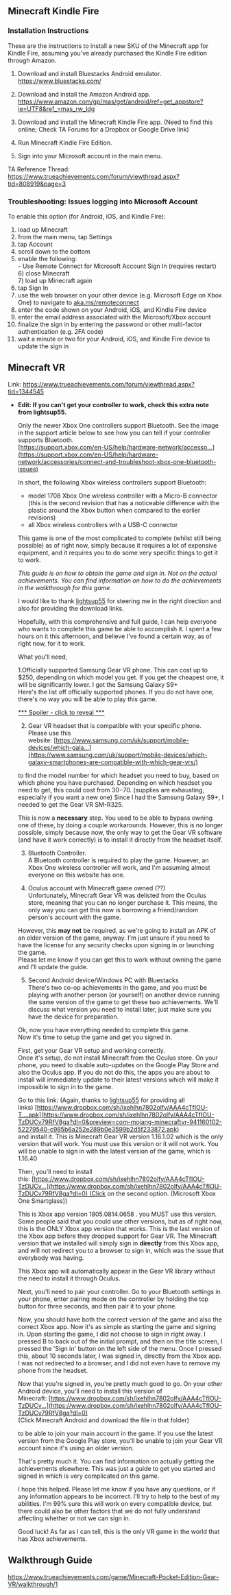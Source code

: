 

## Minecraft Kindle Fire

### Installation Instructions
These are the instructions to install a new SKU of the Minecraft app for Kindle Fire, assuming you've already purchased the Kindle Fire edition through Amazon.

1. Download and install Bluestacks Android emulator.
https://www.bluestacks.com/

2. Download and install the Amazon Android app.
https://www.amazon.com/gp/mas/get/android/ref=get_appstore?ie=UTF8&ref_=mas_rw_ldg

3. Download and install the Minecraft Kindle Fire app.
(Need to find this online; Check TA Forums for a Dropbox or Google Drive link)

4. Run Minecraft Kindle Fire Edition.

5. Sign into your Microsoft account in the main menu.

TA Reference Thread: https://www.trueachievements.com/forum/viewthread.aspx?tid=808919&page=3

### Troubleshooting: Issues logging into Microsoft Account
To enable this option (for Android, iOS, and Kindle Fire):  
1) load up Minecraft  
2) from the main menu, tap Settings  
3) tap Account  
4) scroll down to the bottom  
5) enable the following:  
- Use Remote Connect for Microsoft Account Sign In (requires restart)  
6) close Minecraft  
7) load up Minecraft again  
8) tap Sign In  
9) use the web browser on your other device (e.g. Microsoft Edge on Xbox One) to navigate to [aka.ms/remoteconnect](https://aka.ms/remoteconnect)  
10) enter the code shown on your Android, iOS, and Kindle Fire device  
11) enter the email address associated with the Microsoft/Xbox account  
12) finalize the sign in by entering the password or other multi-factor authentication (e.g. 2FA code)  
13) wait a minute or two for your Android, iOS, and Kindle Fire device to update the sign in
## Minecraft VR
Link: https://www.trueachievements.com/forum/viewthread.aspx?tid=1344545

- **Edit: If you can't get your controller to work, check this extra note from lightsup55.**  
    
    Only the newer Xbox One controllers support Bluetooth. See the image in the support article below to see how you can tell if your controller supports Bluetooth.  
    [https://support.xbox.com/en-US/help/hardware-network/accesso...](https://support.xbox.com/en-US/help/hardware-network/accessories/connect-and-troubleshoot-xbox-one-bluetooth-issues)  
      
    In short, the following Xbox wireless controllers support Bluetooth:  
    - model 1708 Xbox One wireless controller with a Micro-B connector (this is the second revision that has a noticeable difference with the plastic around the Xbox button when compared to the earlier revisions)  
    - all Xbox wireless controllers with a USB-C connector
    
      
      
    This game is one of the most complicated to complete (whilst still being possible) as of right now, simply because it requires a lot of expensive equipment, and it requires you to do some very specific things to get it to work.  
      
    _This guide is on how to obtain the game and sign in. Not on the actual achievements. You can find information on how to do the achievements in the walkthrough for this game._  
      
    I would like to thank [lightsup55](https://www.trueachievements.com/gamer/lightsup55) for steering me in the right direction and also for providing the download links.  
      
    Hopefully, with this comprehensive and full guide, I can help everyone who wants to complete this game be able to accomplish it. I spent a few hours on it this afternoon, and believe I've found a certain way, as of right now, for it to work.  
      
    What you'll need,  
      
    1.Officially supported Samsung Gear VR phone. This can cost up to $250, depending on which model you get. If you get the cheapest one, it will be significantly lower. I got the Samsung Galaxy S9+  
    Here's the list off officially supported phones. If you do not have one, there's no way you will be able to play this game.  
    
    [*** Spoiler - click to reveal ***](https://www.trueachievements.com/forum/viewthread.aspx?tid=1344545#)
    
      
      
    2. Gear VR headset that is compatible with your specific phone.  
    Please use this website: [https://www.samsung.com/uk/support/mobile-devices/which-gala...](https://www.samsung.com/uk/support/mobile-devices/which-galaxy-smartphones-are-compatible-with-which-gear-vrs/)  
      
    to find the model number for which headset you need to buy, based on which phone you have purchased. Depending on which headset you need to get, this could cost from $30-$70. (supplies are exhausting, especially if you want a new one) Since I had the Samsung Galaxy S9+, I needed to get the Gear VR SM-R325.  
      
    This is now a **necessary** step. You used to be able to bypass owning one of these, by doing a couple workarounds. However, this is no longer possible, simply because now, the only way to get the Gear VR software (and have it work correctly) is to install it directly from the headset itself.  
      
    3. Bluetooth Controller.  
    A Bluetooth controller is required to play the game. However, an Xbox One wireless controller will work, and I'm assuming almost everyone on this website has one.  
      
    4. Oculus account with Minecraft game owned (??)  
    Unfortunately, Minecraft Gear VR was delisted from the Oculus store, meaning that you can no longer purchase it. This means, the only way you can get this now is borrowing a friend/random person's account with the game.  
      
    However, this **may not** be required, as we're going to install an APK of an older version of the game, anyway. I'm just unsure if you need to have the license for any security checks upon signing in or launching the game.  
    Please let me know if you can get this to work without owning the game and I'll update the guide.  
      
      
    5. Second Android device/Windows PC with Bluestacks  
    There's two co-op achievements in the game, and you must be playing with another person (or yourself) on another device running the same version of the game to get these two achievements. We'll discuss what version you need to install later, just make sure you have the device for preparation.  
      
    Ok, now you have everything needed to complete this game.  
    Now it's time to setup the game and get you signed in.  
      
    First, get your Gear VR setup and working correctly.  
    Once it's setup, do not install Minecraft from the Oculus store. On your phone, you need to disable auto-updates on the Google Play Store and also the Oculus app. If you do not do this, the apps you are about to install will immediately update to their latest versions which will make it impossible to sign in to the game.  
      
    Go to this link: (Again, thanks to [lightsup55](https://www.trueachievements.com/gamer/lightsup55) for providing all links) [https://www.dropbox.com/sh/ixehlhn7802olfy/AAA4cTfIOU-T....apk](https://www.dropbox.com/sh/ixehlhn7802olfy/AAA4cTfIOU-TzDUCv79RfV8ga?dl=0&preview=com-mojang-minecraftvr-941160102-52279540-c985b6a252e289b0e3599b2d5f233872.apk)  
    and install it. This is Minecraft Gear VR version 1.16.1.02 which is the only version that will work. You must use this version or it will not work. You will be unable to sign in with the latest version of the game, which is 1.16.40  
      
    Then, you'll need to install this: [https://www.dropbox.com/sh/ixehlhn7802olfy/AAA4cTfIOU-TzDUCv...](https://www.dropbox.com/sh/ixehlhn7802olfy/AAA4cTfIOU-TzDUCv79RfV8ga?dl=0) (Click on the second option. (Microsoft Xbox One Smartglass))  
      
    This is Xbox app version 1805.0814.0658 . you MUST use this version. Some people said that you could use other versions, but as of right now, this is the ONLY Xbox app version that works. This is the last version of the Xbox app before they dropped support for Gear VR. The Minecraft version that we installed will simply sign in **directly** from this Xbox app, and will not redirect you to a browser to sign in, which was the issue that everybody was having.  
      
    This Xbox app will automatically appear in the Gear VR library without the need to install it through Oculus.  
      
    Next, you'll need to pair your controller. Go to your Bluetooth settings in your phone, enter pairing mode on the controller by holding the top button for three seconds, and then pair it to your phone.  
      
    Now, you should have both the correct version of the game and also the correct Xbox app. Now it's as simple as starting the game and signing in. Upon starting the game, I did not choose to sign in right away. I pressed B to back out of the initial prompt, and then on the title screen, I pressed the 'Sign in' button on the left side of the menu. Once I pressed this, about 10 seconds later, I was signed in, directly from the Xbox app. I was not redirected to a browser, and I did not even have to remove my phone from the headset.  
      
    Now that you're signed in, you're pretty much good to go. On your other Android device, you'll need to install this version of Minecraft: [https://www.dropbox.com/sh/ixehlhn7802olfy/AAA4cTfIOU-TzDUCv...](https://www.dropbox.com/sh/ixehlhn7802olfy/AAA4cTfIOU-TzDUCv79RfV8ga?dl=0)  
    (Click Minecraft Android and download the file in that folder)  
      
    to be able to join your main account in the game. If you use the latest version from the Google Play store, you'll be unable to join your Gear VR account since it's using an older version.  
      
    That's pretty much it. You can find information on actually getting the achievements elsewhere. This was just a guide to get you started and signed in which is very complicated on this game.  
      
    I hope this helped. Please let me know if you have any questions, or if any information appears to be incorrect. I'll try to help to the best of my abilities. I'm 99% sure this will work on every compatible device, but there could also be other factors that we do not fully understand affecting whether or not we can sign in.  
      
    Good luck! As far as I can tell, this is the only VR game in the world that has Xbox achievements.


## Walkthrough Guide
https://www.trueachievements.com/game/Minecraft-Pocket-Edition-Gear-VR/walkthrough/1